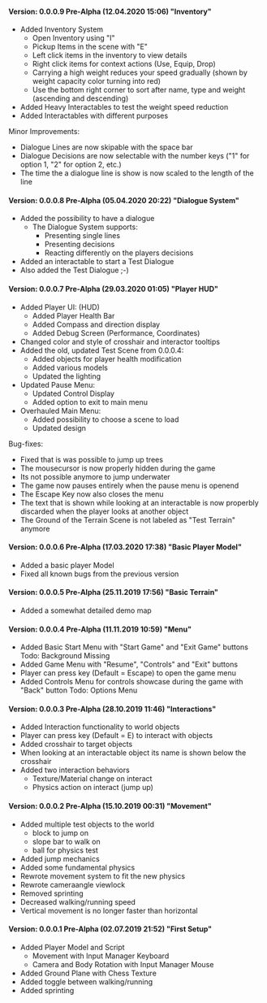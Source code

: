 #### Version: 0.0.0.9 Pre-Alpha (12.04.2020 15:06) "Inventory"
- Added Inventory System
	- Open Inventory using "I"
	- Pickup Items in the scene with "E"
	- Left click items in the inventory to view details
	- Right click items for context actions (Use, Equip, Drop)
	- Carrying a high weight reduces your speed gradually (shown by weight capacity color turning into red)
	- Use the bottom right corner to sort after name, type and weight (ascending and descending)
- Added Heavy Interactables to test the weight speed reduction
- Added Interactables with different purposes

Minor Improvements:
- Dialogue Lines are now skipable with the space bar
- Dialogue Decisions are now selectable with the number keys ("1" for option 1, "2" for option 2, etc.)
- The time the a dialogue line is show is now scaled to the length of the line

#### Version: 0.0.0.8 Pre-Alpha (05.04.2020 20:22) "Dialogue System"
- Added the possibility to have a dialogue
	- The Dialogue System supports:
		- Presenting single lines
		- Presenting decisions 
		- Reacting differently on the players decisions	
- Added an interactable to start a Test Dialogue
- Also added the Test Dialogue ;-)

#### Version: 0.0.0.7 Pre-Alpha (29.03.2020 01:05) "Player HUD"
- Added Player UI: (HUD)
	- Added Player Health Bar
	- Added Compass and direction display
	- Added Debug Screen (Performance, Coordinates)
- Changed color and style of crosshair and interactor tooltips
- Added the old, updated Test Scene from 0.0.0.4:
	- Added objects for player health modification
	- Added various models
	- Updated the lighting
- Updated Pause Menu:
	- Updated Control Display
	- Added option to exit to main menu
- Overhauled Main Menu:
	- Added possibility to choose a scene to load
	- Updated design

Bug-fixes:
- Fixed that is was possible to jump up trees
- The mousecursor is now properly hidden during the game
- Its not possible anymore to jump underwater
- The game now pauses entirely when the pause menu is openend
- The Escape Key now also closes the menu
- The text that is shown while looking at an interactable is now properbly discarded when the player looks at another object
- The Ground of the Terrain Scene is not labeled as "Test Terrain" anymore

#### Version: 0.0.0.6 Pre-Alpha (17.03.2020 17:38) "Basic Player Model"
- Added a basic player Model
- Fixed all known bugs from the previous version

#### Version: 0.0.0.5 Pre-Alpha (25.11.2019 17:56) "Basic Terrain"
- Added a somewhat detailed demo map

#### Version: 0.0.0.4 Pre-Alpha (11.11.2019 10:59) "Menu"
- Added Basic Start Menu with "Start Game" and "Exit Game" buttons
																				Todo: Background Missing
- Added Game Menu with "Resume", "Controls" and "Exit" buttons
- Player can press key (Default = Escape) to open the game menu
- Added Controls Menu for controls showcase during the game with "Back" button
																				Todo: Options Menu
																				
#### Version: 0.0.0.3 Pre-Alpha (28.10.2019 11:46) "Interactions"
- Added Interaction functionality to world objects
- Player can press key (Default = E) to interact with objects
- Added crosshair to target objects
- When looking at an interactable object its name is shown below the crosshair
- Added two interaction behaviors
	- Texture/Material change on interact
	- Physics action on interact (jump up)

#### Version: 0.0.0.2 Pre-Alpha (15.10.2019 00:31) "Movement"
- Added multiple test objects to the world
	- block to jump on
	- slope bar to walk on
	- ball for physics test
- Added jump mechanics
- Added some fundamental physics
- Rewrote movement system to fit the new physics
- Rewrote cameraangle viewlock
- Removed sprinting
- Decreased walking/running speed
- Vertical movement is no longer faster than horizontal

#### Version: 0.0.0.1 Pre-Alpha (02.07.2019 21:52) "First Setup"
- Added Player Model and Script
	- Movement with Input Manager Keyboard
	- Camera and Body Rotation with Input Manager Mouse
- Added Ground Plane with Chess Texture
- Added toggle between walking/running
- Added sprinting
